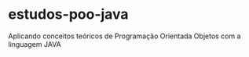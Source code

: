 # estudos-poo-java
Aplicando conceitos teóricos de Programação Orientada Objetos com a linguagem JAVA
